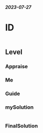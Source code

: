 ##### 2023-07-27
# ID
```

```
## Level

### Appraise

### Me



### Guide


### mySolution
```java

```
### FinalSolution
```java

```
